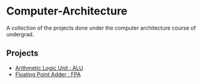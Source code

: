 # Computer-Architecture
A collection of the projects done under the computer architecture course of undergrad.

## Projects
- [Arithmetic Logic Unit : ALU](/Projects/ALU/README.md)
- [Floating Point Adder : FPA](/Projects/Floating%20Point%20Adder/)